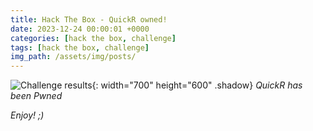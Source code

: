 ```yaml
---
title: Hack The Box - QuickR owned!
date: 2023-12-24 00:00:01 +0000
categories: [hack the box, challenge]
tags: [hack the box, challenge]
img_path: /assets/img/posts/
---
```


![Challenge results](htb-quickr-owned.png){: width="700" height="600" .shadow}
_QuickR has been Pwned_

_Enjoy! ;)_
